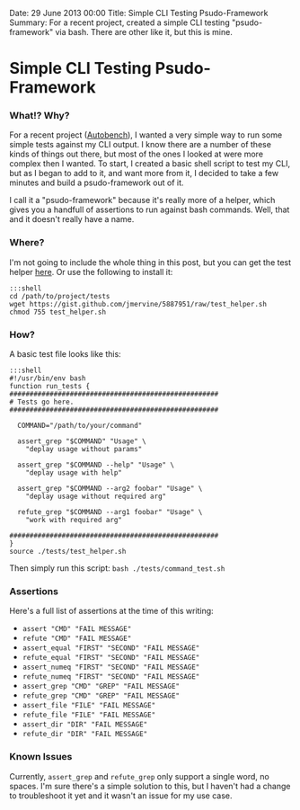 Date: 29 June 2013 00:00
Title: Simple CLI Testing Psudo-Framework
Summary: For a recent project, created a simple CLI testing "psudo-framework" via bash. There are other like it, but this is mine.

# Simple CLI Testing Psudo-Framework


### What!? Why?

For a recent project ([Autobench](/gems/autobench)), I wanted a very simple way to run some simple tests against my CLI output.
I know there are a number of these kinds of things out there, but most of the ones I looked at were more complex then I wanted.
To start, I created a basic shell script to test my CLI, but as I began to add to it, and want more from it, I decided to take
a few minutes and build a psudo-framework out of it.

I call it a "psudo-framework" because it's really more of a helper, which gives you a handfull of assertions to run against
bash commands. Well, that and it doesn't really have a name.

### Where?

I'm not going to include the whole thing in this post, but you can get the test helper [here](https://gist.github.com/jmervine/5887951).
Or use the following to install it:

    :::shell
    cd /path/to/project/tests
    wget https://gist.github.com/jmervine/5887951/raw/test_helper.sh
    chmod 755 test_helper.sh

### How?

A basic test file looks like this:

    :::shell
    #!/usr/bin/env bash
    function run_tests {
    ####################################################
    # Tests go here.
    ####################################################

      COMMAND="/path/to/your/command"

      assert_grep "$COMMAND" "Usage" \
        "deplay usage without params"

      assert_grep "$COMMAND --help" "Usage" \
        "deplay usage with help"

      assert_grep "$COMMAND --arg2 foobar" "Usage" \
        "deplay usage without required arg"

      refute_grep "$COMMAND --arg1 foobar" "Usage" \
        "work with required arg"

    ####################################################
    }
    source ./tests/test_helper.sh

Then simply run this script: `bash ./tests/command_test.sh`

### Assertions

Here's a full list of assertions at the time of this writing:

* `assert "CMD" "FAIL MESSAGE"`
* `refute "CMD" "FAIL MESSAGE"`
* `assert_equal "FIRST" "SECOND" "FAIL MESSAGE"`
* `refute_equal "FIRST" "SECOND" "FAIL MESSAGE"`
* `assert_numeq "FIRST" "SECOND" "FAIL MESSAGE"`
* `refute_numeq "FIRST" "SECOND" "FAIL MESSAGE"`
* `assert_grep "CMD" "GREP" "FAIL MESSAGE"`
* `refute_grep "CMD" "GREP" "FAIL MESSAGE"`
* `assert_file "FILE" "FAIL MESSAGE"`
* `refute_file "FILE" "FAIL MESSAGE"`
* `assert_dir "DIR" "FAIL MESSAGE"`
* `refute_dir "DIR" "FAIL MESSAGE"`

### Known Issues

Currently, `assert_grep` and `refute_grep` only support a single word, no spaces. I'm sure there's a simple solution to this, but I haven't had
a change to troubleshoot it yet and it wasn't an issue for my use case.
